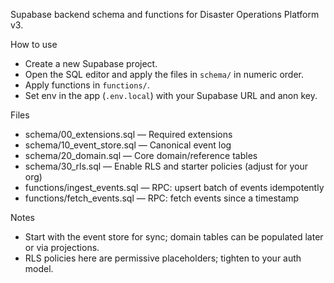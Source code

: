 Supabase backend schema and functions for Disaster Operations Platform v3.

How to use
- Create a new Supabase project.
- Open the SQL editor and apply the files in `schema/` in numeric order.
- Apply functions in `functions/`.
- Set env in the app (`.env.local`) with your Supabase URL and anon key.

Files
- schema/00_extensions.sql — Required extensions
- schema/10_event_store.sql — Canonical event log
- schema/20_domain.sql — Core domain/reference tables
- schema/30_rls.sql — Enable RLS and starter policies (adjust for your org)
- functions/ingest_events.sql — RPC: upsert batch of events idempotently
- functions/fetch_events.sql — RPC: fetch events since a timestamp

Notes
- Start with the event store for sync; domain tables can be populated later or via projections.
- RLS policies here are permissive placeholders; tighten to your auth model.

